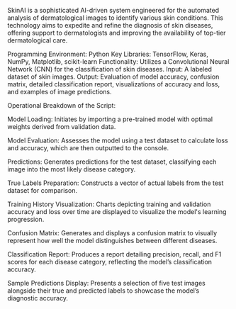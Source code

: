 SkinAI is a sophisticated AI-driven system engineered for the automated analysis of dermatological images to identify various skin conditions. This technology aims to expedite and refine the diagnosis of skin diseases, offering support to dermatologists and improving the availability of top-tier dermatological care.

Programming Environment: Python
Key Libraries: TensorFlow, Keras, NumPy, Matplotlib, scikit-learn
Functionality: Utilizes a Convolutional Neural Network (CNN) for the classification of skin diseases.
Input: A labeled dataset of skin images.
Output: Evaluation of model accuracy, confusion matrix, detailed classification report, visualizations of accuracy and loss, and examples of image predictions.

Operational Breakdown of the Script:

Model Loading: Initiates by importing a pre-trained model with optimal weights derived from validation data.

Model Evaluation: Assesses the model using a test dataset to calculate loss and accuracy, which are then outputted to the console.

Predictions: Generates predictions for the test dataset, classifying each image into the most likely disease category.

True Labels Preparation: Constructs a vector of actual labels from the test dataset for comparison.

Training History Visualization: Charts depicting training and validation accuracy and loss over time are displayed to visualize the model's learning progression.

Confusion Matrix: Generates and displays a confusion matrix to visually represent how well the model distinguishes between different diseases.

Classification Report: Produces a report detailing precision, recall, and F1 scores for each disease category, reflecting the model’s classification accuracy.

Sample Predictions Display: Presents a selection of five test images alongside their true and predicted labels to showcase the model’s diagnostic accuracy.